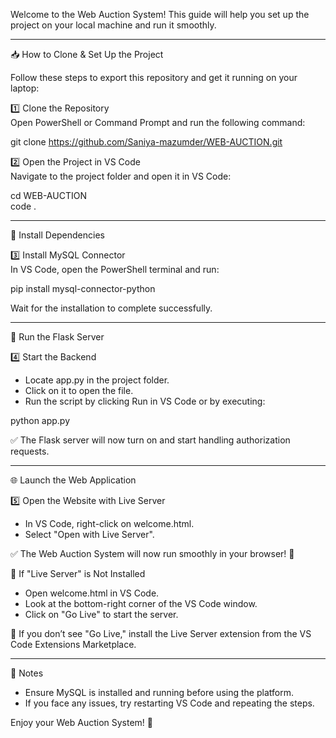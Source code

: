 Welcome to the Web Auction System! This guide will help you set up the project on your local machine and run it smoothly.

-------------------------------------------------------

📥 How to Clone & Set Up the Project  

Follow these steps to export this repository and get it running on your laptop:  

1️⃣ Clone the Repository  
Open PowerShell or Command Prompt and run the following command:  

git clone https://github.com/Saniya-mazumder/WEB-AUCTION.git

2️⃣ Open the Project in VS Code  
Navigate to the project folder and open it in VS Code:  

cd WEB-AUCTION  
code .

-------------------------------------------------------

🔧 Install Dependencies  

3️⃣ Install MySQL Connector  
In VS Code, open the PowerShell terminal and run:  

pip install mysql-connector-python  

Wait for the installation to complete successfully.  

-------------------------------------------------------

🚀 Run the Flask Server  

4️⃣ Start the Backend  
- Locate app.py in the project folder.  
- Click on it to open the file.  
- Run the script by clicking Run in VS Code or by executing:  

python app.py  

✅ The Flask server will now turn on and start handling authorization requests.  

-------------------------------------------------------

🌐 Launch the Web Application  

5️⃣ Open the Website with Live Server  
- In VS Code, right-click on welcome.html.  
- Select "Open with Live Server".  

✅ The Web Auction System will now run smoothly in your browser! 🎉  

🔹 If "Live Server" is Not Installed  
- Open welcome.html in VS Code.  
- Look at the bottom-right corner of the VS Code window.  
- Click on "Go Live" to start the server.  

🔹 If you don’t see "Go Live," install the Live Server extension from the VS Code Extensions Marketplace.  

-------------------------------------------------------

📌 Notes  
- Ensure MySQL is installed and running before using the platform.  
- If you face any issues, try restarting VS Code and repeating the steps.  

Enjoy your Web Auction System! 🚀  
